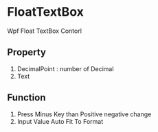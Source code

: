 # FloatTextBox
Wpf Float TextBox Contorl

## Property
1. DecimalPoint : number of Decimal
2. Text

## Function
1. Press Minus Key than Positive negative change
2. Input Value Auto Fit To Format
